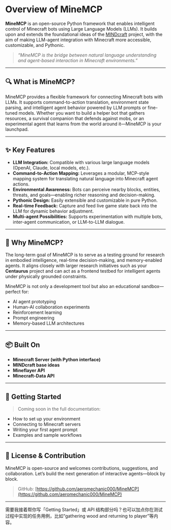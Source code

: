 # Overview of MineMCP

**MineMCP** is an open-source Python framework that enables intelligent control of Minecraft bots using Large Language Models (LLMs). It builds upon and extends the foundational ideas of the [MINDcraft](https://github.com/mindcraft-ai/mindcraft) project, with the aim of making LLM-agent integration with Minecraft more accessible, customizable, and Pythonic.

> _“MineMCP is the bridge between natural language understanding and agent-based interaction in Minecraft environments.”_

---

## 🔍 What is MineMCP?

MineMCP provides a flexible framework for connecting Minecraft bots with LLMs. It supports command-to-action translation, environment state parsing, and intelligent agent behavior powered by LLM prompts or fine-tuned models. Whether you want to build a helper bot that gathers resources, a survival companion that defends against mobs, or an experimental agent that learns from the world around it—MineMCP is your launchpad.

---

## ✨ Key Features

- **LLM Integration:** Compatible with various large language models (OpenAI, Claude, local models, etc.).
- **Command-to-Action Mapping:** Leverages a modular, MCP-style mapping system for translating natural language into Minecraft agent actions.
- **Environmental Awareness:** Bots can perceive nearby blocks, entities, threats, and goals—enabling richer reasoning and decision-making.
- **Pythonic Design:** Easily extensible and customizable in pure Python.
- **Real-time Feedback:** Capture and feed live game state back into the LLM for dynamic behavior adjustment.
- **Multi-agent Possibilities:** Supports experimentation with multiple bots, inter-agent communication, or LLM-to-LLM dialogue.

---

## 🧠 Why MineMCP?

The long-term goal of MineMCP is to serve as a testing ground for research in embodied intelligence, real-time decision-making, and memory-enabled agents. It aligns closely with larger research initiatives such as your **Centaurus** project and can act as a frontend testbed for intelligent agents under physically grounded constraints.

MineMCP is not only a development tool but also an educational sandbox—perfect for:
- AI agent prototyping
- Human-AI collaboration experiments
- Reinforcement learning
- Prompt engineering
- Memory-based LLM architectures

---

## 📦 Built On

- **Minecraft Server (with Python interface)**  
- **MINDcraft base ideas**  
- **Mineflayer API**
- **Minecraft-Data API**

---

## 🚀 Getting Started

> Coming soon in the full documentation:
- How to set up your environment
- Connecting to Minecraft servers
- Writing your first agent prompt
- Examples and sample workflows

---

## 📜 License & Contribution

MineMCP is open-source and welcomes contributions, suggestions, and collaboration. Let’s build the next generation of interactive agents—block by block.

> GitHub: [https://github.com/aeromechanic000/MineMCP](https://github.com/aeromechanic000/MineMCP)

---

需要我接着帮你写「Getting Started」或 API 结构部分吗？也可以加点你在测试过程中实现的任务用例，比如“gathering wood and returning to player”等内容。
